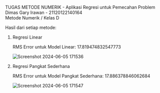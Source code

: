 TUGAS METODE NUMERIK - Aplikasi Regresi untuk Pemecahan Problem <br/>
Dimas Gary Irawan - 21120122140164 <br/>
Metode Numerik / Kelas D <br/>

Hasil dari setiap metode:

1. Regresi Linear
   
    RMS Error untuk Model Linear: 17.819474832547773
   
    ![Screenshot 2024-06-05 171536](https://github.com/princeofverry/tugas-modul-4/assets/114790108/8c097ee2-62f1-4f08-a5de-7d7bb84f7bf2)


3. Regresi Pangkat Sederhana
   
   RMS Error untuk Model Pangkat Sederhana: 17.886378846062684
   
   ![Screenshot 2024-06-05 171547](https://github.com/princeofverry/tugas-modul-4/assets/114790108/afeb5798-e843-4b21-90e4-2fee5a3a32cb)
